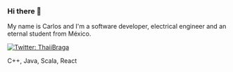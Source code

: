 ### Hi there 👋

My name is Carlos and I'm a software developer, electrical engineer and an eternal student from México. 

[![Twitter: ThaiiBraga](https://img.shields.io/twitter/follow/Charlie_Araiza?style=social)](https://twitter.com/Charlie_Araiza)

 C++, Java, Scala, React

<!--
**iCharlieAraiza/iCharlieAraiza** is a ✨ _special_ ✨ repository because its `README.md` (this file) appears on your GitHub profile.

Here are some ideas to get you started:

- 🔭 I’m currently working on ...
- 🌱 I’m currently learning ...
- 👯 I’m looking to collaborate on ...
- 🤔 I’m looking for help with ...
- 💬 Ask me about ...
- 📫 How to reach me: ...
- 😄 Pronouns: ...
- ⚡ Fun fact: ...
-->
